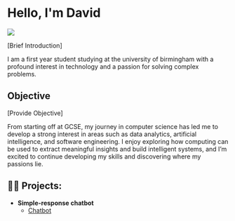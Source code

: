# Hello, I'm David
<a href="https://www.linkedin.com/in/david-duodu-024a5b317/"><img src="https://img.shields.io/badge/-LinkedIn-0072b1?&style=for-the-badge&logo=linkedin&logoColor=white" /></a>

[Brief Introduction]

I am a first year student studying at the university of birmingham with a profound interest in technology and a passion for solving complex problems.

## Objective
[Provide Objective]

From starting off at GCSE, my journey in computer science has led me to develop a strong interest in areas such as data analytics, artificial intelligence, and software engineering. I enjoy exploring how computing can be used to extract meaningful insights and build intelligent systems, and I’m excited to continue developing my skills and discovering where my passions lie.

<h2>👨‍💻 Projects:</h2>

- <b>Simple-response chatbot</b>
  - [Chatbot](https://github.com/dd-121/BCGx-Financial-Chatbot)
